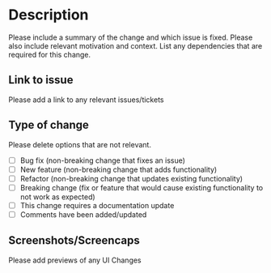 # Description

Please include a summary of the change and which issue is fixed. Please also include relevant motivation and context. List any dependencies that are required for this change.

## Link to issue

Please add a link to any relevant issues/tickets

## Type of change

Please delete options that are not relevant.

-   [ ] Bug fix (non-breaking change that fixes an issue)
-   [ ] New feature (non-breaking change that adds functionality)
-   [ ] Refactor (non-breaking change that updates existing functionality)
-   [ ] Breaking change (fix or feature that would cause existing functionality to not work as expected)
-   [ ] This change requires a documentation update
-   [ ] Comments have been added/updated

## Screenshots/Screencaps

Please add previews of any UI Changes

